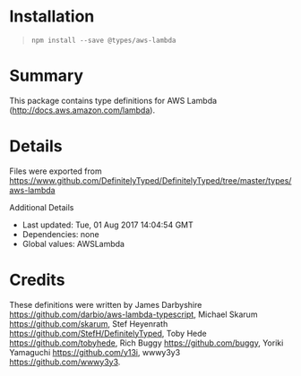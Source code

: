 # Installation
> `npm install --save @types/aws-lambda`

# Summary
This package contains type definitions for AWS Lambda (http://docs.aws.amazon.com/lambda).

# Details
Files were exported from https://www.github.com/DefinitelyTyped/DefinitelyTyped/tree/master/types/aws-lambda

Additional Details
 * Last updated: Tue, 01 Aug 2017 14:04:54 GMT
 * Dependencies: none
 * Global values: AWSLambda

# Credits
These definitions were written by James Darbyshire <https://github.com/darbio/aws-lambda-typescript>, Michael Skarum <https://github.com/skarum>, Stef Heyenrath <https://github.com/StefH/DefinitelyTyped>, Toby Hede <https://github.com/tobyhede>, Rich Buggy <https://github.com/buggy>, Yoriki Yamaguchi <https://github.com/y13i>, wwwy3y3 <https://github.com/wwwy3y3>.
